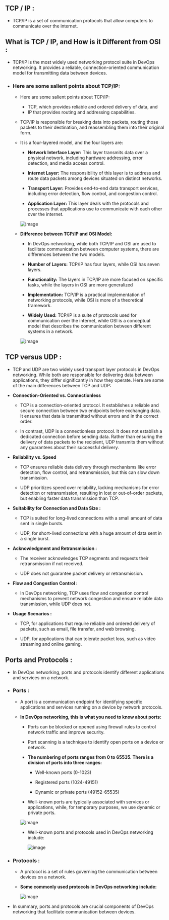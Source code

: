 ## TCP / IP :

- TCP/IP is a set of communication protocols that allow computers to communicate over the internet.

## What is TCP / IP, and How is it Different from OSI :

- TCP/IP is the most widely used networking protocol suite in DevOps networking. It provides a reliable, connection-oriented communication model for transmitting data between devices.

- ### Here are some salient points about TCP/IP:
  - Here are some salient points about TCP/IP:
    - TCP, which provides reliable and ordered delivery of data, and
    - IP that provides routing and addressing capabilities.
  
  - TCP/IP is responsible for breaking data into packets, routing those packets to their destination, and reassembling them into their original form.
  
  - It is a four-layered model, and the four layers are:
    - **Network Interface Layer:**
       This layer transmits data over a physical network, including hardware addressing, error detection, and media access control.

    - **Internet Layer:**
      The responsibility of this layer is to address and route data packets among devices situated on distinct networks.

    - **Transport Layer:**
        Provides end-to-end data transport services, including error detection, flow control, and congestion control.

    - **Application Layer:**
        This layer deals with the protocols and processes that applications use to communicate with each other over the internet.

     ![image](/resources_img/Networking/tcp\IP/TcpIp_with_protocols.png)


  - **Difference between TCP/IP and OSI Model:**
    - In DevOps networking, while both TCP/IP and OSI are used to facilitate communication between computer systems, there are differences between the two models.

    - **Number of Layers:**
       TCP/IP has four layers, while OSI has seven layers.

    - **Functionality:**
      The layers in TCP/IP are more focused on specific tasks, while the layers in OSI are more generalized

    - **Implementation:**
      TCP/IP is a practical implementation of networking protocols, while OSI is more of a theoretical framework.

    - **Widely Used:**
      TCP/IP is a suite of protocols used for communication over the internet, while OSI is a conceptual model that describes the communication between different systems in a network.

    ![image](/resources_img/Networking/tcp\IP/Layer_Protocol_tcpip%20Model.png)


## TCP versus UDP :

- TCP and UDP are two widely used transport layer protocols in DevOps networking. While both are responsible for delivering data between applications, they differ significantly in how they operate. Here are some of the main differences between TCP and UDP:

- **Connection-Oriented vs. Connectionless**
    
    - TCP is a connection-oriented protocol. It establishes a reliable and secure connection between two endpoints before exchanging data. It ensures that data is transmitted without errors and in the correct order.

    - In contrast, UDP is a connectionless protocol. It does not establish a dedicated connection before sending data. Rather than ensuring the delivery of data packets to the recipient, UDP transmits them without any guarantees about their successful delivery.

- **Reliability vs. Speed**
  - TCP ensures reliable data delivery through mechanisms like error detection, flow control, and retransmission, but this can slow down transmission.

  - UDP prioritizes speed over reliability, lacking mechanisms for error detection or retransmission, resulting in lost or out-of-order packets, but enabling faster data transmission than TCP.
 
- **Suitability for Connection and Data Size :**
  - TCP is suited for long-lived connections with a small amount of data sent in single bursts.
  
  - UDP, for short-lived connections with a huge amount of data sent in a single burst.

- **Acknowledgment and Retransmission :**
  - The receiver acknowledges TCP segments and requests their retransmission if not received.
  
  - UDP does not guarantee packet delivery or retransmission.

- **Flow and Congestion Control :**

  - In DevOps networking, TCP uses flow and congestion control mechanisms to prevent network congestion and ensure reliable data transmission, while UDP does not.

- **Usage Scenarios :**
  - TCP, for applications that require reliable and ordered delivery of packets, such as email, file transfer, and web browsing.
  
  - UDP, for applications that can tolerate packet loss, such as video streaming and online gaming.


## Ports and Protocols :

- In DevOps networking, ports and protocols identify different applications and services on a network.

- ### Ports :
    
    - A port is a communication endpoint for identifying specific applications and services running on a device by network protocols.
    
    - **In DevOps networking, this is what you need to know about ports:**
      
      - Ports can be blocked or opened using firewall rules to control network traffic and improve security.

      - Port scanning is a technique to identify open ports on a device or network.
      
      - **The numbering of ports ranges from 0 to 65535. There is a division of ports into three ranges:**
        
        - Well-known ports (0-1023)
        
        - Registered ports (1024-49151)
        
        - Dynamic or private ports (49152-65535)

      - Well-known ports are typically associated with services or applications, while, for temporary purposes, we use dynamic or private ports.

      ![image](/resources_img/Networking/tcp\IP/ports_IpAdress.png)

      - Well-known ports and protocols used in DevOps networking include:

        ![image](/resources_img/Networking/tcp\IP/ports_protocols.png)

- ### Protocols :
  - A protocol is a set of rules governing the communication between devices on a network.

  - **Some commonly used protocols in DevOps networking include:**

    ![image](/resources_img/Networking/tcp\IP/protocol_description.png)


- In summary, ports and protocols are crucial components of DevOps networking that facilitate communication between devices.